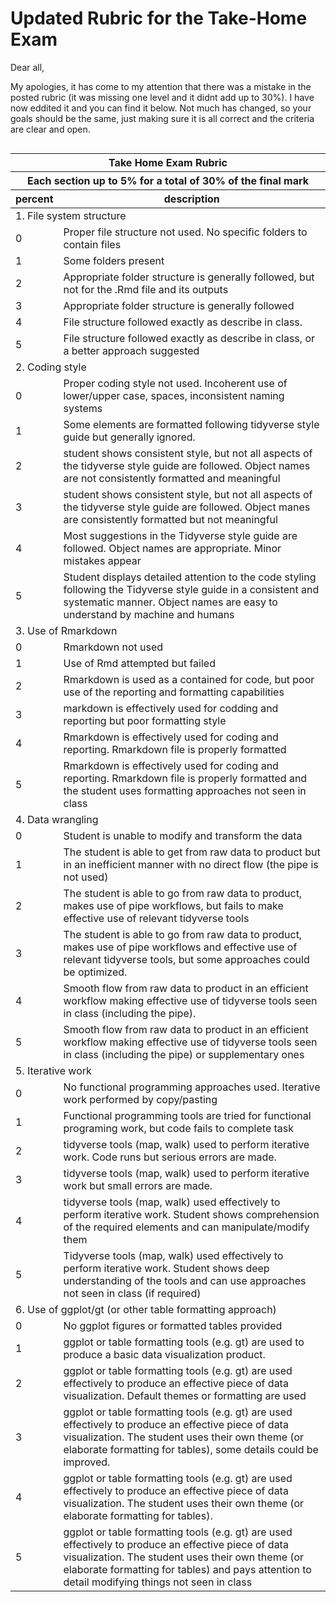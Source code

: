 # Updated Rubric for the Take-Home Exam

Dear all,

My apologies, it has come to my attention that there was a mistake in the posted rubric (it was missing one level and it didnt add up to 30%). I have now eddited it and you can find it below. Not much has changed, so your goals should be the same, just making sure it is all correct and the criteria are clear and open.

<!--html_preserve-->
<div id="ucdvccowgb" style="overflow-x:auto;overflow-y:auto;width:auto;height:auto;"><table class="gt_table">
  <thead class="gt_header">
    <tr>
      <th colspan="2" class="gt_heading gt_title gt_font_normal" style><strong>Take Home Exam Rubric</strong></th>
    </tr>
    <tr>
      <th colspan="2" class="gt_heading gt_subtitle gt_font_normal gt_bottom_border" style>Each section up to 5% for a total of 30% of the final mark</th>
    </tr>
  </thead>
  <thead class="gt_col_headings">
    <tr>
      <th class="gt_col_heading gt_columns_bottom_border gt_left" rowspan="1" colspan="1">percent</th>
      <th class="gt_col_heading gt_columns_bottom_border gt_left" rowspan="1" colspan="1">description</th>
    </tr>
  </thead>
  <tbody class="gt_table_body">
    <tr class="gt_group_heading_row">
      <td colspan="2" class="gt_group_heading">1. File system structure</td>
    </tr>
    <tr>
      <td class="gt_row gt_left">0</td>
      <td class="gt_row gt_left">Proper file structure not used. No specific folders to contain files</td>
    </tr>
    <tr>
      <td class="gt_row gt_left">1</td>
      <td class="gt_row gt_left">Some folders present</td>
    </tr>
    <tr>
      <td class="gt_row gt_left">2</td>
      <td class="gt_row gt_left">Appropriate folder structure is generally followed, but not for the .Rmd file and its outputs</td>
    </tr>
    <tr>
      <td class="gt_row gt_left">3</td>
      <td class="gt_row gt_left">Appropriate folder structure is generally followed</td>
    </tr>
    <tr>
      <td class="gt_row gt_left">4</td>
      <td class="gt_row gt_left">File structure followed exactly as describe in class.</td>
    </tr>
    <tr>
      <td class="gt_row gt_left">5</td>
      <td class="gt_row gt_left">File structure followed exactly as describe in class, or a better approach suggested</td>
    </tr>
    <tr class="gt_group_heading_row">
      <td colspan="2" class="gt_group_heading">2. Coding style</td>
    </tr>
    <tr>
      <td class="gt_row gt_left">0</td>
      <td class="gt_row gt_left">Proper coding style not used. Incoherent use of lower/upper case, spaces, inconsistent naming systems</td>
    </tr>
    <tr>
      <td class="gt_row gt_left">1</td>
      <td class="gt_row gt_left">Some elements are formatted following tidyverse style guide but generally ignored.</td>
    </tr>
    <tr>
      <td class="gt_row gt_left">2</td>
      <td class="gt_row gt_left">student shows consistent style, but not all aspects of the tidyverse style guide are followed. Object names are not consistently formatted and meaningful</td>
    </tr>
    <tr>
      <td class="gt_row gt_left">3</td>
      <td class="gt_row gt_left">student shows consistent style, but not all aspects of the tidyverse style guide are followed. Object manes are consistently formatted but not meaningful</td>
    </tr>
    <tr>
      <td class="gt_row gt_left">4</td>
      <td class="gt_row gt_left">Most suggestions in the Tidyverse style guide are followed. Object names are appropriate. Minor mistakes appear</td>
    </tr>
    <tr>
      <td class="gt_row gt_left">5</td>
      <td class="gt_row gt_left">Student displays detailed attention to the code styling following the Tidyverse style guide in a consistent and systematic manner. Object names are easy to understand by machine and humans</td>
    </tr>
    <tr class="gt_group_heading_row">
      <td colspan="2" class="gt_group_heading">3. Use of Rmarkdown</td>
    </tr>
    <tr>
      <td class="gt_row gt_left">0</td>
      <td class="gt_row gt_left">Rmarkdown not used</td>
    </tr>
    <tr>
      <td class="gt_row gt_left">1</td>
      <td class="gt_row gt_left">Use of Rmd attempted but failed</td>
    </tr>
    <tr>
      <td class="gt_row gt_left">2</td>
      <td class="gt_row gt_left">Rmarkdown is used as a contained for code, but poor use of the reporting and formatting capabilities</td>
    </tr>
    <tr>
      <td class="gt_row gt_left">3</td>
      <td class="gt_row gt_left">markdown is effectively used for codding and reporting but poor formatting style</td>
    </tr>
    <tr>
      <td class="gt_row gt_left">4</td>
      <td class="gt_row gt_left">Rmarkdown is effectively used for coding and reporting. Rmarkdown file is properly formatted</td>
    </tr>
    <tr>
      <td class="gt_row gt_left">5</td>
      <td class="gt_row gt_left">Rmarkdown is effectively used for coding and reporting. Rmarkdown file is properly formatted and the student uses formatting approaches not seen in class</td>
    </tr>
    <tr class="gt_group_heading_row">
      <td colspan="2" class="gt_group_heading">4. Data wrangling</td>
    </tr>
    <tr>
      <td class="gt_row gt_left">0</td>
      <td class="gt_row gt_left">Student is unable to modify and transform the data</td>
    </tr>
    <tr>
      <td class="gt_row gt_left">1</td>
      <td class="gt_row gt_left">The student is able to get from raw data to product but in an inefficient manner with no direct flow (the pipe is not used)</td>
    </tr>
    <tr>
      <td class="gt_row gt_left">2</td>
      <td class="gt_row gt_left">The student is able to go from raw data to product, makes use of pipe workflows, but fails to make effective use of relevant tidyverse tools</td>
    </tr>
    <tr>
      <td class="gt_row gt_left">3</td>
      <td class="gt_row gt_left">The student is able to go from raw data to product, makes use of pipe workflows and effective use of relevant tidyverse tools, but some approaches could be optimized.</td>
    </tr>
    <tr>
      <td class="gt_row gt_left">4</td>
      <td class="gt_row gt_left">Smooth flow from raw data to product in an efficient workflow making effective use of tidyverse tools seen in class (including the pipe).</td>
    </tr>
    <tr>
      <td class="gt_row gt_left">5</td>
      <td class="gt_row gt_left">Smooth flow from raw data to product in an efficient workflow making effective use of tidyverse tools seen in class (including the pipe) or supplementary ones</td>
    </tr>
    <tr class="gt_group_heading_row">
      <td colspan="2" class="gt_group_heading">5. Iterative work</td>
    </tr>
    <tr>
      <td class="gt_row gt_left">0</td>
      <td class="gt_row gt_left">No functional programming approaches used. Iterative work performed by copy/pasting</td>
    </tr>
    <tr>
      <td class="gt_row gt_left">1</td>
      <td class="gt_row gt_left">Functional programming tools are tried for functional programing work, but code fails to complete task</td>
    </tr>
    <tr>
      <td class="gt_row gt_left">2</td>
      <td class="gt_row gt_left">tidyverse tools (map, walk) used  to perform iterative work. Code runs but serious errors are made.</td>
    </tr>
    <tr>
      <td class="gt_row gt_left">3</td>
      <td class="gt_row gt_left">tidyverse tools (map, walk) used  to perform iterative work but small errors are made.</td>
    </tr>
    <tr>
      <td class="gt_row gt_left">4</td>
      <td class="gt_row gt_left">tidyverse tools (map, walk) used effectively to perform iterative work. Student shows comprehension of the required elements and can manipulate/modify them</td>
    </tr>
    <tr>
      <td class="gt_row gt_left">5</td>
      <td class="gt_row gt_left">Tidyverse tools (map, walk) used effectively to perform iterative work. Student shows deep understanding of the tools and can use approaches not seen in class (if required)</td>
    </tr>
    <tr class="gt_group_heading_row">
      <td colspan="2" class="gt_group_heading">6. Use of ggplot/gt (or other table formatting approach)</td>
    </tr>
    <tr>
      <td class="gt_row gt_left">0</td>
      <td class="gt_row gt_left">No ggplot figures or formatted tables provided</td>
    </tr>
    <tr>
      <td class="gt_row gt_left">1</td>
      <td class="gt_row gt_left">ggplot or table formatting tools (e.g. gt) are used to produce a basic data visualization product.</td>
    </tr>
    <tr>
      <td class="gt_row gt_left">2</td>
      <td class="gt_row gt_left">ggplot or table formatting tools (e.g. gt) are used effectively to produce an effective piece of data visualization. Default themes or formatting are used</td>
    </tr>
    <tr>
      <td class="gt_row gt_left">3</td>
      <td class="gt_row gt_left">ggplot or table formatting tools (e.g. gt) are used effectively to produce an effective piece of data visualization. The student uses their own theme (or elaborate formatting for tables), some details could be improved.</td>
    </tr>
    <tr>
      <td class="gt_row gt_left">4</td>
      <td class="gt_row gt_left">ggplot or table formatting tools (e.g. gt) are used effectively to produce an effective piece of data visualization. The student uses their own theme (or elaborate formatting for tables).</td>
    </tr>
    <tr>
      <td class="gt_row gt_left">5</td>
      <td class="gt_row gt_left">ggplot or table formatting tools (e.g. gt) are used effectively to produce an effective piece of data visualization. The student uses their own theme (or elaborate formatting for tables) and pays attention to detail modifying things not seen in class</td>
    </tr>
  </tbody>
  
  
</table></div><!--/html_preserve-->

